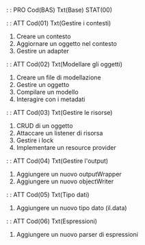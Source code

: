  :  : PRO Cod(BAS) Txt(Base) STAT(00)

 :  : ATT Cod(01) Txt(Gestire i contesti)
01. Creare un contesto
02. Aggiornare un oggetto nel contesto
03. Gestire un adapter

 :  : ATT Cod(02) Txt(Modellare gli oggetti)
01. Creare un file di modellazione
02. Gestire un oggetto
03. Compilare un modello
04. Interagire con i metadati

 :  : ATT Cod(03) Txt(Gestire le risorse)
01. CRUD di un oggetto
02. Attaccare un listener di risorsa
03. Gestire i lock
04. Implementare un resource provider

 :  : ATT Cod(04) Txt(Gestire l'output)
01. Aggiungere un nuovo outputWrapper
02. Aggiungere un nuovo objectWriter

 :  : ATT Cod(05) Txt(Tipo dati)
01. Aggiungere un nuovo tipo dato (il.data)

 :  : ATT Cod(06) Txt(Espressioni)
01. Aggiungere un nuovo parser di espressioni
